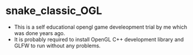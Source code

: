 # snake_classic_OGL
- This is a self educational opengl game develeopment trial by me which was done years ago.
- It is probably required to install OpenGL C++ development library and GLFW to run without any problems.
